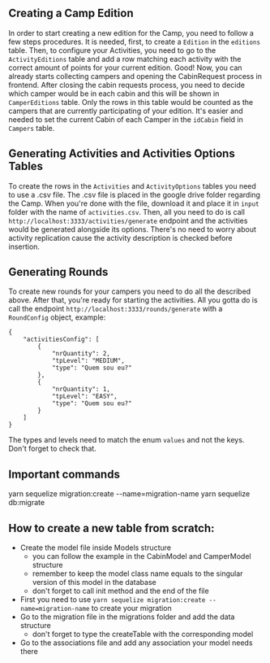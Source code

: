 
## Creating a Camp Edition
In order to start creating a new edition for the Camp, you need to follow a few steps procedures. It is needed, first, to create a `Edition` in the `editions` table. Then, to configure your Activities, you need to go to the `ActivityEditions` table and add a row matching each activity with the correct amount of points for your current edition. Good! Now, you can already starts collecting campers and opening the CabinRequest process in frontend.
After closing the cabin requests process, you need to decide which camper would be in each cabin and this will be shown in `CamperEditions` table. Only the rows in this table would be counted as the campers that are currently participating of your edition. It's easier and needed to set the current Cabin of each Camper in the `idCabin` field in `Campers` table.

## Generating Activities and Activities Options Tables
To create the rows in the `Activities` and `ActivityOptions` tables you need to use a .csv file. The .csv file is placed in the google drive folder regarding the Camp. When you're done with the file, download it and place it in `input` folder with the name of `activities.csv`. Then, all you need to do is call `http://localhost:3333/activities/generate` endpoint and the activities would be generated alongside its options. There's no need to worry about activity replication cause the activity description is checked before insertion.

## Generating Rounds
To create new rounds for your campers you need to do all the described above. After that, you're ready for starting the activities. All you gotta do is call the endpoint `http://localhost:3333/rounds/generate` with a `RoundConfig` object, example:
```
{
	"activitiesConfig": [
		{
			"nrQuantity": 2,
			"tpLevel": "MEDIUM",
			"type": "Quem sou eu?" 
		},
		{
			"nrQuantity": 1,
			"tpLevel": "EASY",
			"type": "Quem sou eu?" 
		}
	]
}
```
The types and levels need to match the enum `values` and not the keys. Don't forget to check that.

## Important commands
yarn sequelize migration:create --name=migration-name
yarn sequelize db:migrate


## How to create a new table from scratch:
- Create the model file inside Models structure
  - you can follow the example in the CabinModel and CamperModel structure
  - remember to keep the model class name equals to the singular version of this model in the database
  - don't forget to call init method and the end of the file
- First you need to use `yarn sequelize migration:create --name=migration-name` to create your migration
- Go to the migration file in the migrations folder and add the data structure
  - don't forget to type the createTable with the corresponding model
- Go to the associations file and add any association your model needs there